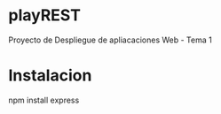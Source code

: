 # playREST
Proyecto de Despliegue de apliacaciones Web - Tema 1


# Instalacion
npm install express
